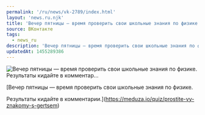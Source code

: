 ```yaml
---
permalink: '/ru/news/vk-2789/index.html'
layout: 'news.ru.njk'
title: 'Вечер пятницы — время проверить свои школьные знания по физике. Результаты кидайте в комментар'
source: ВКонтакте
tags:
  - news_ru
description: 'Вечер пятницы — время проверить свои школьные знания по физике. Результаты кидайте в комментар…'
updatedAt: 1455289386
---
```

![Вечер пятницы — время проверить свои школьные знания по физике. Результаты кидайте в комментар…](https://sun9-28.userapi.com/c630322/v630322017/12582/Tn-NMZxTOy8.jpg)

[Вечер пятницы — время проверить свои школьные знания по физике.

Результаты кидайте в комментарии.](https://meduza.io/quiz/prostite-vy-znakomy-s-gertsem)
